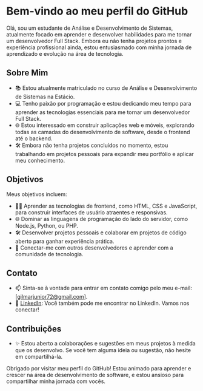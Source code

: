 # Bem-vindo ao meu perfil do GitHub

Olá, sou um estudante de Análise e Desenvolvimento de Sistemas, atualmente focado em aprender e desenvolver habilidades para me tornar um desenvolvedor Full Stack. Embora eu não tenha projetos prontos e experiência profissional ainda, estou entusiasmado com minha jornada de aprendizado e evolução na área de tecnologia.

## Sobre Mim

- 📚 Estou atualmente matriculado no curso de Análise e Desenvolvimento de Sistemas na Estácio.
- 💻 Tenho paixão por programação e estou dedicando meu tempo para aprender as tecnologias essenciais para me tornar um desenvolvedor Full Stack.
- 🌐 Estou interessado em construir aplicações web e móveis, explorando todas as camadas do desenvolvimento de software, desde o frontend até o backend.
- 🛠️ Embora não tenha projetos concluídos no momento, estou trabalhando em projetos pessoais para expandir meu portfólio e aplicar meu conhecimento.

## Objetivos

Meus objetivos incluem:

- 👨‍💻 Aprender as tecnologias de frontend, como HTML, CSS e JavaScript, para construir interfaces de usuário atraentes e responsivas.
- 🌐 Dominar as linguagens de programação do lado do servidor, como Node.js, Python, ou PHP.
- 🛠️ Desenvolver projetos pessoais e colaborar em projetos de código aberto para ganhar experiência prática.
- 🤝 Conectar-me com outros desenvolvedores e aprender com a comunidade de tecnologia.

## Contato

- 📫 Sinta-se à vontade para entrar em contato comigo pelo meu e-mail: [gilmarjunior72@gmail.com].
- 🔗 [LinkedIn](https://www.linkedin.com/in/gilmarserafim1/): Você também pode me encontrar no LinkedIn. Vamos nos conectar!

## Contribuições

- ✨ Estou aberto a colaborações e sugestões em meus projetos à medida que os desenvolvo. Se você tem alguma ideia ou sugestão, não hesite em compartilhá-la.

Obrigado por visitar meu perfil do GitHub! Estou animado para aprender e crescer na área de desenvolvimento de software, e estou ansioso para compartilhar minha jornada com vocês.